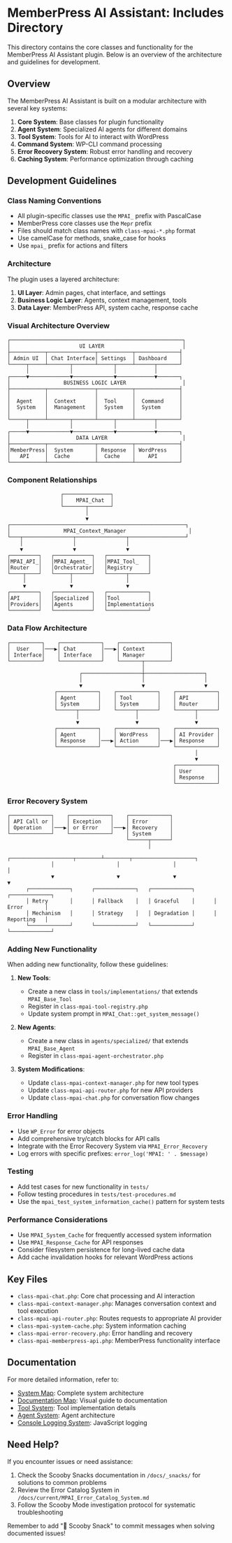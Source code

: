# MemberPress AI Assistant: Includes Directory

This directory contains the core classes and functionality for the MemberPress AI Assistant plugin. Below is an overview of the architecture and guidelines for development.

## Overview

The MemberPress AI Assistant is built on a modular architecture with several key systems:

1. **Core System**: Base classes for plugin functionality
2. **Agent System**: Specialized AI agents for different domains
3. **Tool System**: Tools for AI to interact with WordPress
4. **Command System**: WP-CLI command processing
5. **Error Recovery System**: Robust error handling and recovery
6. **Caching System**: Performance optimization through caching

## Development Guidelines

### Class Naming Conventions

- All plugin-specific classes use the `MPAI_` prefix with PascalCase
- MemberPress core classes use the `Mepr` prefix
- Files should match class names with `class-mpai-*.php` format
- Use camelCase for methods, snake_case for hooks
- Use `mpai_` prefix for actions and filters

### Architecture

The plugin uses a layered architecture:

1. **UI Layer**: Admin pages, chat interface, and settings
2. **Business Logic Layer**: Agents, context management, tools
3. **Data Layer**: MemberPress API, system cache, response cache

### Visual Architecture Overview

```
┌───────────────────────────────────────────────────────┐
│                      UI LAYER                         │
├───────────┬───────────────┬───────────┬──────────────┤
│ Admin UI  │ Chat Interface│ Settings  │ Dashboard    │
└─────┬─────┴───────┬───────┴─────┬─────┴──────┬───────┘
      │             │             │            │        
┌─────▼─────────────▼─────────────▼────────────▼───────┐
│                 BUSINESS LOGIC LAYER                  │
├───────────┬───────────────┬───────────┬──────────────┤
│           │               │           │              │
│  Agent    │  Context      │  Tool     │  Command     │
│  System   │  Management   │  System   │  System      │
│           │               │           │              │
└─────┬─────┴───────┬───────┴─────┬─────┴──────┬───────┘
      │             │             │            │        
┌─────▼─────────────▼─────────────▼────────────▼───────┐
│                     DATA LAYER                        │
├───────────┬───────────────┬───────────┬──────────────┤
│MemberPress│  System       │ Response  │ WordPress    │
│   API     │  Cache        │  Cache    │    API       │
└───────────┴───────────────┴───────────┴──────────────┘
```

### Component Relationships

```
                 ┌───────────────┐
                 │    MPAI_Chat  │
                 └───────┬───────┘
                         │
                         ▼
┌────────────────────────────────────────────────────────┐
│                 MPAI_Context_Manager                    │
└───┬────────────────┬────────────────┬──────────────────┘
    │                │                │
    ▼                ▼                ▼
┌─────────┐   ┌────────────┐   ┌─────────────┐
│MPAI_API_│   │MPAI_Agent_ │   │MPAI_Tool_   │
│Router   │   │Orchestrator│   │Registry     │
└────┬────┘   └─────┬──────┘   └──────┬──────┘
     │              │                 │
     ▼              ▼                 ▼
┌─────────┐   ┌────────────┐   ┌─────────────┐
│API      │   │Specialized │   │Tool         │
│Providers│   │Agents      │   │Implementations
└─────────┘   └────────────┘   └─────────────┘
```

### Data Flow Architecture

```
┌──────────┐    ┌─────────────┐    ┌────────────────┐
│  User    │───▶│ Chat        │───▶│ Context        │
│ Interface│    │ Interface   │    │ Manager        │
└──────────┘    └─────────────┘    └───────┬────────┘
                                           │
                       ┌───────────────────┼───────────────────┐
                       │                   │                   │
                       ▼                   ▼                   ▼
               ┌─────────────┐    ┌─────────────┐    ┌─────────────┐
               │ Agent       │    │ Tool        │    │ API         │
               │ System      │    │ System      │    │ Router      │
               └──────┬──────┘    └──────┬──────┘    └──────┬──────┘
                      │                  │                  │
                      ▼                  ▼                  ▼
               ┌─────────────┐    ┌─────────────┐    ┌─────────────┐
               │ Agent       │    │ WordPress   │    │ AI Provider │
               │ Response    │───▶│ Action      │───▶│ Response    │
               └─────────────┘    └─────────────┘    └─────────────┘
                                                            │
                                                            ▼
                                                     ┌─────────────┐
                                                     │ User        │
                                                     │ Response    │
                                                     └─────────────┘
```

### Error Recovery System

```
┌─────────────┐    ┌─────────────┐    ┌─────────────┐
│ API Call or │    │ Exception   │    │ Error       │
│ Operation   │───▶│ or Error    │───▶│ Recovery    │
└─────────────┘    └─────────────┘    │ System      │
                                      └──────┬──────┘
                                             │
              ┌────────────────────┬────────┴────────┬────────────────────┐
              │                    │                 │                    │
              ▼                    ▼                 ▼                    ▼
      ┌─────────────┐      ┌─────────────┐   ┌─────────────┐      ┌─────────────┐
      │ Retry       │      │ Fallback    │   │ Graceful    │      │ Error       │
      │ Mechanism   │      │ Strategy    │   │ Degradation │      │ Reporting   │
      └─────────────┘      └─────────────┘   └─────────────┘      └─────────────┘
```

### Adding New Functionality

When adding new functionality, follow these guidelines:

1. **New Tools**:
   - Create a new class in `tools/implementations/` that extends `MPAI_Base_Tool`
   - Register in `class-mpai-tool-registry.php`
   - Update system prompt in `MPAI_Chat::get_system_message()`

2. **New Agents**:
   - Create a new class in `agents/specialized/` that extends `MPAI_Base_Agent`
   - Register in `class-mpai-agent-orchestrator.php`

3. **System Modifications**:
   - Update `class-mpai-context-manager.php` for new tool types
   - Update `class-mpai-api-router.php` for new API providers
   - Update `class-mpai-chat.php` for conversation flow changes

### Error Handling

- Use `WP_Error` for error objects
- Add comprehensive try/catch blocks for API calls
- Integrate with the Error Recovery System via `MPAI_Error_Recovery`
- Log errors with specific prefixes: `error_log('MPAI: ' . $message)`

### Testing

- Add test cases for new functionality in `tests/`
- Follow testing procedures in `tests/test-procedures.md`
- Use the `mpai_test_system_information_cache()` pattern for system tests

### Performance Considerations

- Use `MPAI_System_Cache` for frequently accessed system information
- Use `MPAI_Response_Cache` for API responses
- Consider filesystem persistence for long-lived cache data
- Add cache invalidation hooks for relevant WordPress actions

## Key Files

- `class-mpai-chat.php`: Core chat processing and AI interaction
- `class-mpai-context-manager.php`: Manages conversation context and tool execution
- `class-mpai-api-router.php`: Routes requests to appropriate AI provider
- `class-mpai-system-cache.php`: System information caching
- `class-mpai-error-recovery.php`: Error handling and recovery
- `class-mpai-memberpress-api.php`: MemberPress functionality interface

## Documentation

For more detailed information, refer to:

- [System Map](/docs/current/core/system-map.md): Complete system architecture
- [Documentation Map](/docs/current/core/documentation-map.md): Visual guide to documentation
- [Tool System](/docs/current/tool-system/tool-implementation-map.md): Tool implementation details
- [Agent System](/docs/current/agent-system/unified-agent-system.md): Agent architecture
- [Console Logging System](/docs/current/js-system/console-logging-system.md): JavaScript logging

## Need Help?

If you encounter issues or need assistance:

1. Check the Scooby Snacks documentation in `/docs/_snacks/` for solutions to common problems
2. Review the Error Catalog System in `/docs/current/MPAI_Error_Catalog_System.md`
3. Follow the Scooby Mode investigation protocol for systematic troubleshooting

Remember to add "🦴 Scooby Snack" to commit messages when solving documented issues!